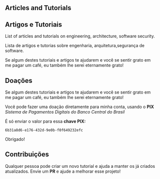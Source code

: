 ## Articles and Tutorials
## Artigos e Tutoriais

List of articles and tutorials on engineering, architecture, software security.

Lista de artigos e tutorias sobre engenharia, arquitetura,segurança de software.

Se algum destes tutoriais e artigos te ajudarem e você se sentir grato em me pagar um café,
eu também lhe serei eternamente grato!


## Doações

Se algum destes tutoriais e artigos te ajudarem e você se sentir grato em me pagar um café,
eu também lhe serei eternamente grato!

Você pode fazer uma doação diretamente para minha conta, usando o **PIX**
 *Sistema de Pagamentos Digitais do Banco Central do Brasil*

É só enviar o valor para essa **chave PIX:**

```  
6b31a8d6-e176-432d-9e0b-f0f649232efc
```

Obrigado!

## Contribuições

Qualquer pessoa pode criar um novo tutorial e ajuda a manter os já criados atualizados.
Envie um **PR** e ajude a melhorar esse projeto!